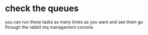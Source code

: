 # check the queues


you can run these tasks as many times as you want and see them go through the rabbit mq management console.

